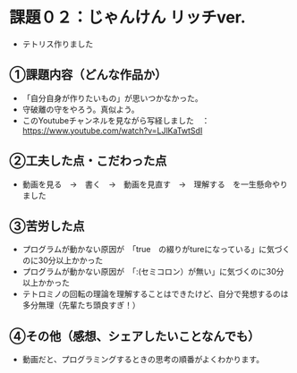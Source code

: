 # 課題０２：じゃんけん リッチver.
- テトリス作りました

## ①課題内容（どんな作品か）
- 「自分自身が作りたいもの」が思いつかなかった。
- 守破離の守をやろう。真似よう。
- このYoutubeチャンネルを見ながら写経しました　：　https://www.youtube.com/watch?v=LJlKaTwtSdI

## ②工夫した点・こだわった点
- 動画を見る　→　書く　→　動画を見直す　→　理解する　を一生懸命やりました

## ③苦労した点
- プログラムが動かない原因が　「true　の綴りがtureになっている」に気づくのに30分以上かかった
- プログラムが動かない原因が　「:(セミコロン）が無い」に気づくのに30分以上かかった
- テトロミノの回転の理論を理解することはできたけど、自分で発想するのは多分無理（先輩たち頭良すぎ！）

## ④その他（感想、シェアしたいことなんでも）
- 動画だと、プログラミングするときの思考の順番がよくわかります。
